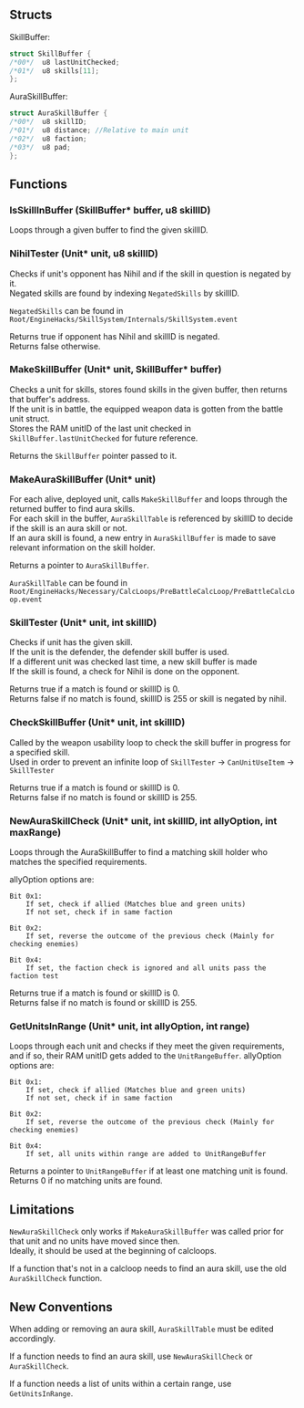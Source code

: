 ## Structs
SkillBuffer:
```c
struct SkillBuffer {
/*00*/  u8 lastUnitChecked;
/*01*/  u8 skills[11];
};
```

AuraSkillBuffer:
```c
struct AuraSkillBuffer {
/*00*/  u8 skillID;
/*01*/  u8 distance; //Relative to main unit
/*02*/  u8 faction;
/*03*/  u8 pad;
};
```

## Functions

### IsSkillInBuffer (SkillBuffer* buffer, u8 skillID)
Loops through a given buffer to find the given skillID.  

### NihilTester (Unit* unit, u8 skillID)
Checks if unit's opponent has Nihil and if the skill in question is negated by it.  
Negated skills are found by indexing `NegatedSkills` by skillID.  

`NegatedSkills` can be found in
`Root/EngineHacks/SkillSystem/Internals/SkillSystem.event`

Returns true if opponent has Nihil and skillID is negated.  
Returns false otherwise.  

### MakeSkillBuffer (Unit* unit, SkillBuffer* buffer)
Checks a unit for skills, stores found skills in the given buffer, then returns that buffer's address.  
If the unit is in battle, the equipped weapon data is gotten from the battle unit struct.  
Stores the RAM unitID of the last unit checked in `SkillBuffer.lastUnitChecked` for future reference.  

Returns the `SkillBuffer` pointer passed to it.


### MakeAuraSkillBuffer (Unit* unit)
For each alive, deployed unit, calls `MakeSkillBuffer` and loops through the returned buffer to find aura skills.  
For each skill in the buffer, `AuraSkillTable` is referenced by skillID to decide if the skill is an aura skill or not.  
If an aura skill is found, a new entry in `AuraSkillBuffer` is made to save relevant information on the skill holder.  

Returns a pointer to `AuraSkillBuffer`.  

`AuraSkillTable` can be found in  
`Root/EngineHacks/Necessary/CalcLoops/PreBattleCalcLoop/PreBattleCalcLoop.event`


### SkillTester (Unit* unit, int skillID)
Checks if unit has the given skill.  
If the unit is the defender, the defender skill buffer is used.    
If a different unit was checked last time, a new skill buffer is made  
If the skill is found, a check for Nihil is done on the opponent.  

Returns true if a match is found or skillID is 0.  
Returns false if no match is found, skillID is 255 or skill is negated by nihil.  


### CheckSkillBuffer (Unit* unit, int skillID)
Called by the weapon usability loop to check the skill buffer in progress for a specified skill.  
Used in order to prevent an infinite loop of `SkillTester` -> `CanUnitUseItem` -> `SkillTester`  

Returns true if a match is found or skillID is 0.  
Returns false if no match is found or skillID is 255.  


### NewAuraSkillCheck (Unit* unit, int skillID, int allyOption, int maxRange)
Loops through the AuraSkillBuffer to find a matching skill holder who matches the specified requirements.

allyOption options are:
```
Bit 0x1:
    If set, check if allied (Matches blue and green units)
    If not set, check if in same faction

Bit 0x2:
    If set, reverse the outcome of the previous check (Mainly for checking enemies)

Bit 0x4:
    If set, the faction check is ignored and all units pass the faction test
```

Returns true if a match is found or skillID is 0.  
Returns false if no match is found or skillID is 255.  


### GetUnitsInRange (Unit* unit, int allyOption, int range)
Loops through each unit and checks if they meet the given requirements, and if so, their RAM unitID gets added to the `UnitRangeBuffer`.
allyOption options are:
```
Bit 0x1:
    If set, check if allied (Matches blue and green units)
    If not set, check if in same faction

Bit 0x2:
    If set, reverse the outcome of the previous check (Mainly for checking enemies)

Bit 0x4:
    If set, all units within range are added to UnitRangeBuffer
```

Returns a pointer to `UnitRangeBuffer` if at least one matching unit is found.  
Returns 0 if no matching units are found.  


## Limitations
`NewAuraSkillCheck` only works if `MakeAuraSkillBuffer` was called prior for that unit and no units have moved since then.  
Ideally, it should be used at the beginning of calcloops.  

If a function that's not in a calcloop needs to find an aura skill, use the old `AuraSkillCheck` function.  


## New Conventions
When adding or removing an aura skill, `AuraSkillTable` must be edited accordingly.  

If a function needs to find an aura skill, use `NewAuraSkillCheck` or `AuraSkillCheck`.  

If a function needs a list of units within a certain range, use `GetUnitsInRange`.  
